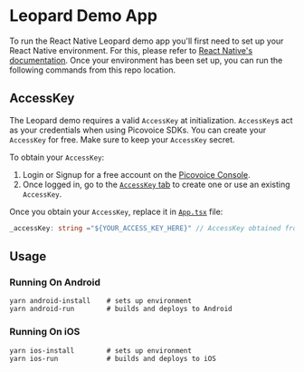 # Leopard Demo App

To run the React Native Leopard demo app you'll first need to set up your React Native environment. For this,
please refer to [React Native's documentation](https://reactnative.dev/docs/environment-setup). Once your environment 
has been set up, you can run the following commands from this repo location.

## AccessKey

The Leopard demo requires a valid `AccessKey` at initialization. `AccessKey`s act as your credentials when using Picovoice SDKs.
You can create your `AccessKey` for free. Make sure to keep your `AccessKey` secret.

To obtain your `AccessKey`:
1. Login or Signup for a free account on the [Picovoice Console](https://picovoice.ai/console/).
2. Once logged in, go to the [`AccessKey` tab](https://console.picovoice.ai/access_key) to create one or use an existing `AccessKey`.

Once you obtain your `AccessKey`, replace it in [`App.tsx`](./src/App.tsx) file:

```typescript
_accessKey: string ="${YOUR_ACCESS_KEY_HERE}" // AccessKey obtained from Picovoice Console (https://picovoice.ai/console/)
```

## Usage

### Running On Android
```console
yarn android-install    # sets up environment
yarn android-run        # builds and deploys to Android
```

### Running On iOS

```console
yarn ios-install        # sets up environment
yarn ios-run            # builds and deploys to iOS
```
